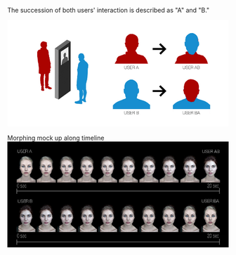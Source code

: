 The succession of both users' interaction is described as "A" and "B."

![Interaction](../project_images/interaction.jpg?raw=true "Interaction")

Morphing mock up along timeline 
![Interaction](../project_images/concept_05.jpg?raw=true "Interaction")
